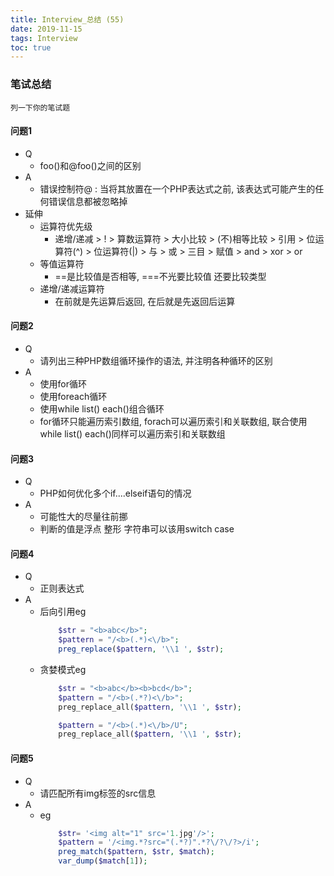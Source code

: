 ```yaml
---
title: Interview_总结 (55)
date: 2019-11-15
tags: Interview
toc: true
---
```


### 笔试总结
    列一下你的笔试题 

<!-- more -->

#### 问题1
- Q
    * foo()和@foo()之间的区别
- A
    * 错误控制符@ : 当将其放置在一个PHP表达式之前, 该表达式可能产生的任何错误信息都被忽略掉
- 延伸
    * 运算符优先级
        * 递增/递减 > ! > 算数运算符 > 大小比较 > (不)相等比较 > 引用 > 位运算符(^) > 位运算符(|) > 与 > 或 > 三目 > 赋值 > and > xor > or
    * 等值运算符
        * ==是比较值是否相等, ===不光要比较值 还要比较类型
    * 递增/递减运算符
        * 在前就是先运算后返回, 在后就是先返回后运算

#### 问题2
- Q
    * 请列出三种PHP数组循环操作的语法, 并注明各种循环的区别
- A
    * 使用for循环
    * 使用foreach循环
    * 使用while list() each()组合循环
    * for循环只能遍历索引数组, forach可以遍历索引和关联数组, 联合使用while list() each()同样可以遍历索引和关联数组

#### 问题3
- Q
    * PHP如何优化多个if....elseif语句的情况
- A
    * 可能性大的尽量往前挪
    * 判断的值是浮点 整形 字符串可以该用switch case

#### 问题4
- Q
    * 正则表达式
- A
    * 后向引用eg
        ```php
            $str = "<b>abc</b>";
            $pattern = "/<b>(.*)<\/b>";
            preg_replace($pattern, '\\1 ', $str);
        ```
    * 贪婪模式eg
        ```php
            $str = "<b>abc</b><b>bcd</b>";
            $pattern = "/<b>(.*?)<\/b>";
            preg_replace_all($pattern, '\\1 ', $str);

            $pattern = "/<b>(.*)<\/b>/U";
            preg_replace_all($pattern, '\\1 ', $str);
        ```

#### 问题5
- Q
    * 请匹配所有img标签的src信息
- A
    * eg
        ```php
            $str= '<img alt="1" src='1.jpg'/>';
            $pattern = '/<img.*?src="(.*?)".*?\/?\/?>/i';
            preg_match($pattern, $str, $match);
            var_dump($match[1]);
        ```

